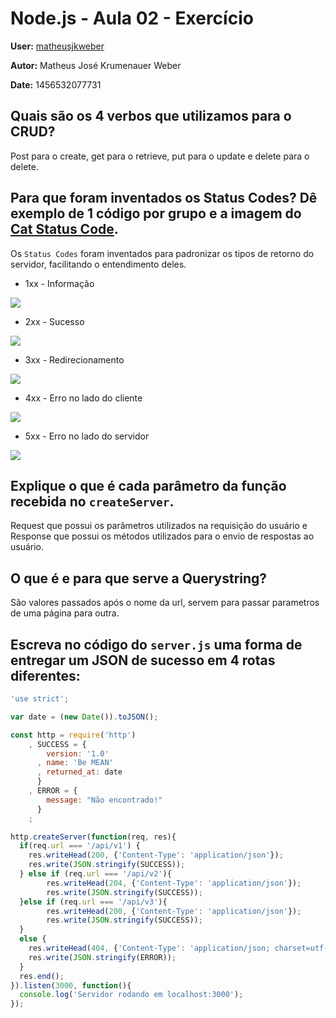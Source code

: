 # Node.js - Aula 02 - Exercício
**User:** [matheusjkweber](https://github.com/matheusjkweber)

**Autor:** Matheus José Krumenauer Weber

**Date:** 1456532077731

## Quais são os 4 verbos que utilizamos para o CRUD?
Post para o create, get para o retrieve, put para o update e delete para o delete.

## Para que foram inventados os Status Codes? Dê exemplo de 1 código por grupo e a imagem do [Cat Status Code](https://http.cat/).
Os `Status Codes` foram inventados para padronizar os tipos de retorno do servidor, facilitando o entendimento deles.

- 1xx - Informação

<img src="https://http.cat/101">

- 2xx - Sucesso

<img src="https://http.cat/204">

- 3xx - Redirecionamento

<img src="https://http.cat/300">


- 4xx - Erro no lado do cliente

<img src="https://http.cat/404">

- 5xx - Erro no lado do servidor

<img src="https://http.cat/500">

## Explique o que é cada parâmetro da função recebida no `createServer`.
Request que possui os parâmetros utilizados na requisição do usuário e Response que possui os métodos utilizados para o envio de respostas ao usuário.

## O que é e para que serve a Querystring?
São valores passados após o nome da url, servem para passar parametros de uma página para outra.

## Escreva no código do `server.js` uma forma de entregar um JSON de sucesso em 4 rotas diferentes:

```js
'use strict';

var date = (new Date()).toJSON();

const http = require('http')
    , SUCCESS = {
        version: '1.0'
      , name: 'Be MEAN'
      , returned_at: date
      }
    , ERROR = {
        message: "Não encontrado!"
      }
    ;

http.createServer(function(req, res){
  if(req.url === '/api/v1') {
    res.writeHead(200, {'Content-Type': 'application/json'});
    res.write(JSON.stringify(SUCCESS));
  } else if (req.url === '/api/v2'){
        res.writeHead(204, {'Content-Type': 'application/json'});
        res.write(JSON.stringify(SUCCESS));
  }else if (req.url === '/api/v3'){
        res.writeHead(200, {'Content-Type': 'application/json'});
        res.write(JSON.stringify(SUCCESS));
  }
  else {
    res.writeHead(404, {'Content-Type': 'application/json; charset=utf-8'});
    res.write(JSON.stringify(ERROR));
  }
  res.end();
}).listen(3000, function(){
  console.log('Servidor rodando em localhost:3000');
});


```
